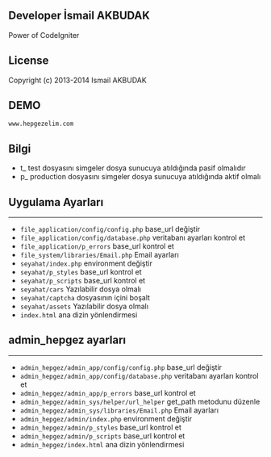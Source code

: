 ## Developer İsmail AKBUDAK

Power of CodeIgniter

## License
Copyright (c) 2013-2014 Ismail AKBUDAK
 
## DEMO
`www.hepgezelim.com`

## Bilgi 
+ t_   test dosyasını simgeler dosya sunucuya atıldığında pasif olmalıdır
+ p_   production dosyasını simgeler dosya sunucuya atıldığında aktif olmalı

## Uygulama  Ayarları
------------------------------------------------------- 
+ `file_application/config/config.php`      base_url değiştir					
+ `file_application/config/database.php`    veritabanı ayarları kontrol et 		 
+ `file_application/p_errors`               base_url kontrol et 				
+ `file_system/libraries/Email.php`         Email ayarları
+ `seyahat/index.php`                       environment değiştir				
+ `seyahat/p_styles`                        base_url kontrol et 				
+ `seyahat/p_scripts`                       base_url kontrol et 				  
+ `seyahat/cars`                            Yazılabilir dosya olmalı
+ `seyahat/captcha`                         dosyasının içini boşalt
+ `seyahat/assets`                          Yazılabilir dosya olmalı
+ `index.html`                              ana dizin yönlendirmesi 			

## admin_hepgez ayarları
--------------------------------------------------------
+ `admin_hepgez/admin_app/config/config.php`        base_url değiştir					                                        
+ `admin_hepgez/admin_app/config/database.php`      veritabanı ayarları kontrol et             
+ `admin_hepgez/admin_app/p_errors`                 base_url kontrol et 		                                      
+ `admin_hepgez/admin_sys/helper/url_helper`        get_path metodunu düzenle
+ `admin_hepgez/admin_sys/libraries/Email.php`      Email ayarları
+ `admin_hepgez/admin/index.php`                    environment değiştir		                                       
+ `admin_hepgez/admin/p_styles`                     base_url kontrol et 		                                      
+ `admin_hepgez/admin/p_scripts`                    base_url kontrol et 		                                       
+ `admin_hepgez/index.html`                         ana dizin yönlendirmesi


 
